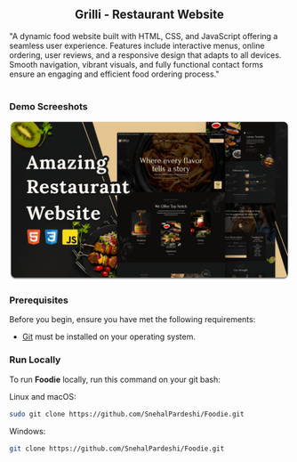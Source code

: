 <div>
<h2 align="center">Grilli - Restaurant Website</h2>
"A dynamic food website built with HTML, CSS, and JavaScript offering a seamless user experience. Features include interactive menus, online ordering, user reviews, and a responsive design that adapts to all devices. Smooth navigation, vibrant visuals, and fully functional contact forms ensure an engaging and efficient food ordering process."
</div>

<br />

### Demo Screeshots

![Grilli Desktop Demo](desktop.png "Desktop Demo")

### Prerequisites

Before you begin, ensure you have met the following requirements:

* [Git](https://git-scm.com/downloads "Download Git") must be installed on your operating system.

### Run Locally

To run **Foodie** locally, run this command on your git bash:

Linux and macOS:

```bash
sudo git clone https://github.com/SnehalPardeshi/Foodie.git
```

Windows:

```bash
git clone https://github.com/SnehalPardeshi/Foodie.git
```


